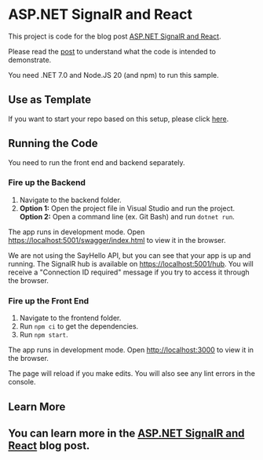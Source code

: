 # ASP.NET SignalR and React

This project is code for the blog post [ASP.NET SignalR and React](https://www.abrahamberg.com/blog/aspnet-signalr-and-react/).

Please read the [post](https://www.abrahamberg.com/blog/aspnet-signalr-and-react/) to understand what the code is intended to demonstrate.

You need .NET 7.0 and Node.JS 20 (and npm) to run this sample.

## Use as Template

If you want to start your repo based on this setup, please click [here](https://github.com/Abrahamberg/react-signalr-sample/generate).

## Running the Code

You need to run the front end and backend separately.

### Fire up the Backend

1. Navigate to the backend folder.
2. **Option 1:** Open the project file in Visual Studio and run the project.
   **Option 2:** Open a command line (ex. Git Bash) and run `dotnet run`.

The app runs in development mode. Open [https://localhost:5001/swagger/index.html](https://localhost:5001/swagger/index.html) to view it in the browser.

We are not using the SayHello API, but you can see that your app is up and running. The SignalR hub is available on [https://localhost:5001/hub](https://localhost:5001/hub). You will receive a "Connection ID required" message if you try to access it through the browser.

### Fire up the Front End

1. Navigate to the frontend folder.
2. Run `npm ci` to get the dependencies.
3. Run `npm start`.

The app runs in development mode. Open [http://localhost:3000](http://localhost:3000) to view it in the browser.

The page will reload if you make edits. You will also see any lint errors in the console.

## Learn More

You can learn more in the [ASP.NET SignalR and React](https://www.abrahamberg.com/blog/aspnet-signalr-and-react/) blog post.
---
